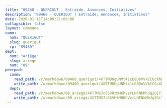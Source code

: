 ```yaml
---
title: "09460 - QUERIGUT | Entraide, Annonces, Initiatives"
description: "09460 - QUERIGUT | Entraide, Annonces, Initiatives"
date: 2020-01-11T14:09:21+09:00
collapsible: false
layout: commune
comm:
  nom: "QUERIGUT"
  slug: querigut
  cp: "09460"
dept:
  nom: "Ariège"
  slug: ariege
  num: "09"
peerpad:
  comm:
    read_path: /r/markdown/09460_querigut/4XTTMDUgUNMt41cE8DoVVkCCGcXhLqBWfG3zYMHDcmLMtSBBC
    write_path: /w/markdown/09460_querigut/4XTTMDUgUNMt41cE8DoVVkCCGcXhLqBWfG3zYMHDcmLMtSBBC-K3TgUeNwp221zXbCiL6rxQWnSPAJU6GsYbsZM3rdXt7GZiW9XYBU61dGP3UtLkufG6VaHBz4ztFkuzUvr4dC7zxY64xUwyoSvjBkzpiXbnf1UUP3DrpdSGACknHdL8ejhwQc5HEn
  dept:
    read_path: /r/markdown/09_ariege/4XTTMG7cSSVHtMHKhVzrLHFNkMhJq2GiY37tW1RLaySvmC5m7
    write_path: /w/markdown/09_ariege/4XTTMG7cSSVHtMHKhVzrLHFNkMhJq2GiY37tW1RLaySvmC5m7-K3TgTss1C8HjViVkpwivQX7MahnqC11ekSJQuYEnrMDTmDE1FfJsoB9BatqQw5xZL2YVE8soFWdt5YbjPCiw8Nef7nnDAgssxyMxh5u11RAcuqPo3TLSQutK9TFNiNP3xhEoTkkD
---
```


